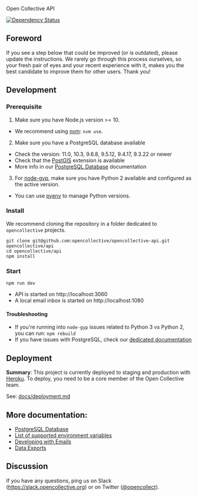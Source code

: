 Open Collective API

[![Dependency Status](https://david-dm.org/opencollective/opencollective-api.svg)](https://david-dm.org/opencollective/opencollective-api)

## Foreword

If you see a step below that could be improved (or is outdated), please update the instructions. We rarely go through this process ourselves, so your fresh pair of eyes and your recent experience with it, makes you the best candidate to improve them for other users. Thank you!

## Development

### Prerequisite

1. Make sure you have Node.js version >= 10.

- We recommend using [nvm](https://github.com/creationix/nvm): `nvm use`.

2. Make sure you have a PostgreSQL database available

- Check the version: 11.0, 10.3, 9.6.8, 9.5.12, 9.4.17, 9.3.22 or newer
- Check that the [PostGIS](https://postgis.net/install/) extension is available
- More info in our [PostgreSQL Database](docs/postgres.md) documentation

3. For [node-gyp](https://github.com/nodejs/node-gyp), make sure you have Python 2 available and configured as the active version.

- You can use [pyenv](https://github.com/pyenv/pyenv) to manage Python versions.

### Install

We recommend cloning the repository in a folder dedicated to `opencollective` projects.

```
git clone git@github.com:opencollective/opencollective-api.git opencollective/api
cd opencollective/api
npm install
```

### Start

```
npm run dev
```

- API is started on http://localhost:3060
- A local email inbox is started on http://localhost:1080

#### Troubleshooting

- If you're running into `node-gyp` issues related to Python 3 vs Python 2, you can run: `npm rebuild`
- If you have issues with PostgreSQL, check our [dedicated documentation](docs/postgres.md)

## Deployment

**Summary**: This project is currently deployed to staging and production with [Heroku](https://www.heroku.com/). To deploy, you need to be a core member of the Open Collective team.

See: [docs/deployment.md](docs/deployment.md)

## More documentation:

- [PostgreSQL Database](docs/postgres.md)
- [List of supported environment variables](docs/environment_variables.md)
- [Developing with Emails](docs/emails.md)
- [Data Exports](docs/data_exports.md)

## Discussion

If you have any questions, ping us on Slack
(https://slack.opencollective.org) or on Twitter
([@opencollect](https://twitter.com/opencollect)).
